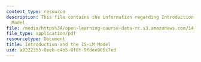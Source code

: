 ```yaml
---
content_type: resource
description: This file contains the information regarding Introduction and the IS-LM
  Model.
file: /media/https%3A/open-learning-course-data-rc.s3.amazonaws.com/14-02-principles-of-macroeconomics-spring-2014/a92223550eebc4b50f8f9fdee905c7ed_MIT14_02S14_IS-LM_Model.pdf
file_type: application/pdf
resourcetype: Document
title: Introduction and the IS-LM Model
uid: a9222355-0eeb-c4b5-0f8f-9fdee905c7ed
---
```

